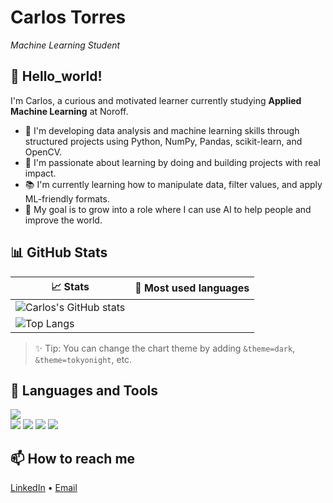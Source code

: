 # Carlos Torres

_Machine Learning Student_

## 👋 Hello_world!

I'm Carlos, a curious and motivated learner currently studying **Applied Machine Learning** at Noroff.

- 🚀 I'm developing data analysis and machine learning skills through structured projects using Python, NumPy, Pandas, scikit-learn, and OpenCV.
- 🧠 I'm passionate about learning by doing and building projects with real impact.
- 📚 I'm currently learning how to manipulate data, filter values, and apply ML-friendly formats.
- 🎯 My goal is to grow into a role where I can use AI to help people and improve the world.

## 📊 GitHub Stats

| 📈 Stats | 📘 Most used languages |
|---------|------------------------|
| ![Carlos's GitHub stats](https://github-readme-stats.vercel.app/api?username=CarlosTorresML&show_icons=true&theme=tokyonight)
|![Top Langs](https://github-readme-stats.vercel.app/api/top-langs/?username=CarlosTorresML&layout=compact&theme=tokyonight)


> ✨ Tip: You can change the chart theme by adding `&theme=dark`, `&theme=tokyonight`, etc.

## 🧰 Languages and Tools

<img src="https://skillicons.dev/icons?i=python,numpy,scipy,pandas,scikit-learn,opencv,vscode,pycharm,github&perline=5" />
<br/>
<img src="https://img.shields.io/badge/Jupyter-F37626?style=for-the-badge&logo=jupyter&logoColor=white"/>
<img src="https://img.shields.io/badge/Anaconda-42B029?style=for-the-badge&logo=anaconda&logoColor=white"/>
<img src="https://img.shields.io/badge/scikit--learn-F7931E?style=for-the-badge&logo=scikit-learn&logoColor=white"/>
<img src="https://img.shields.io/badge/OpenCV-5C3EE8?style=for-the-badge&logo=opencv&logoColor=white"/>

## 📫 How to reach me
[LinkedIn](https://www.linkedin.com/in/carlostglzz/) • [Email](mailto:torres.971210@hotmail.com)
